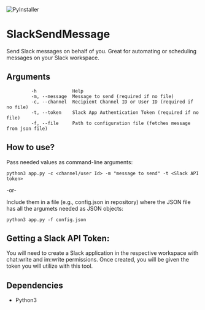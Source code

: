 ![PyInstaller](https://github.com/lcintron/SlackSendMessage/workflows/PyInstaller/badge.svg)
# SlackSendMessage
Send Slack messages on behalf of you. Great for automating or scheduling messages on your Slack workspace.

## Arguments
```Arguments:
         -h             Help
         -m, --message  Message to send (required if no file)
         -c, --channel  Recipient Channel ID or User ID (required if no file)
         -t, --token    Slack App Authentication Token (required if no file)
         -f, --file     Path to configuration file (fetches message from json file)
```         
## How to use?
  Pass needed values as command-line arguments:
  
  ```python3 app.py -c <channel/user Id> -m "message to send" -t <Slack API token>```
  
  -or-
  
  Include them in a file (e.g., config.json in repository) where the JSON file has all the argumets needed as JSON objects:
  
  ```python3 app.py -f config.json```
  

## Getting a Slack API Token:
You will need to create a Slack application in the respective workspace with chat:write and im:write permissions. Once created, you will be given the token you will utilize with this tool.
  
## Dependencies
  - Python3
